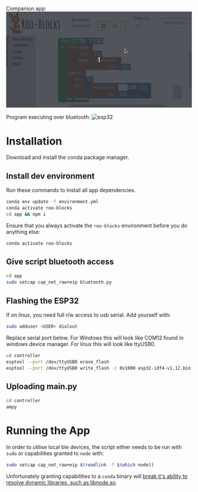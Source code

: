 Companion app:
![app](./readme/app.gif)

Program executing over bluetooth:
![esp32](./readme/esp32.gif)

# Installation

Download and install the conda package manager.

## Install dev environment

Run these commands to install all app dependencies.

```bash
conda env update -f environment.yml
conda activate roo-blocks
cd app && npm i
```

Ensure that you always activate the `roo-blocks` environment before you do anything else:

```bash
conda activate roo-blocks
```

## Give script bluetooth access

```bash
cd app
sudo setcap cap_net_raw+eip bluetooth.py
```

## Flashing the ESP32

If on linux, you need full r/w access to usb serial. Add yourself with:

```bash
sudo adduser <USER> dialout
```

Replace serial port below.
For Windows this will look like COM12 found in windows device manager.
For linux this will look like ttyUSB0.

```bash
cd controller
esptool --port /dev/ttyUSB0 erase_flash
esptool --port /dev/ttyUSB0 write_flash -z 0x1000 esp32-idf4-v1.12.bin
```

## Uploading main.py

```bash
cd controller
ampy
```

# Running the App

In order to utilise local ble devices, the script either needs to be run with `sudo` or capabilities granted to `node` with:

```bash
sudo setcap cap_net_raw+eip $(readlink -f $(which node))
```

Unfortunately granting capabilities to a `conda` binary will [break it's ability to resolve dynamic libraries, such as libnode.so](https://github.com/conda/conda/issues/8984).
